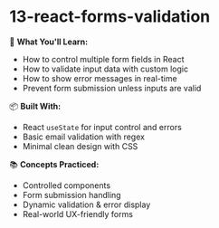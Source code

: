 # 13-react-forms-validation

🎯 **What You'll Learn:**

- How to control multiple form fields in React
- How to validate input data with custom logic
- How to show error messages in real-time
- Prevent form submission unless inputs are valid

📦 **Built With:**
- React `useState` for input control and errors
- Basic email validation with regex
- Minimal clean design with CSS

📚 **Concepts Practiced:**
- Controlled components
- Form submission handling
- Dynamic validation & error display
- Real-world UX-friendly forms
